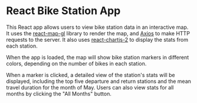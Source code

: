 # React Bike Station App  

This React app allows users to view bike station data in an interactive map. It uses the [react-map-gl](https://github.com/uber/react-map-gl) library to render the map, and [Axios](https://github.com/axios/axios) to make HTTP requests to the server. 
It also uses [react-chartjs-2](https://github.com/jerairrest/react-chartjs-2) to display the stats from each station.  

When the app is loaded, the map will show bike station markers in different colors, depending on the number of bikes in each station. 

When a marker is clicked, a detailed view of the station's stats will be displayed, including the top five departure and return stations and the mean travel duration for the month of May. Users can also view stats for all months by clicking the "All Months" button.
